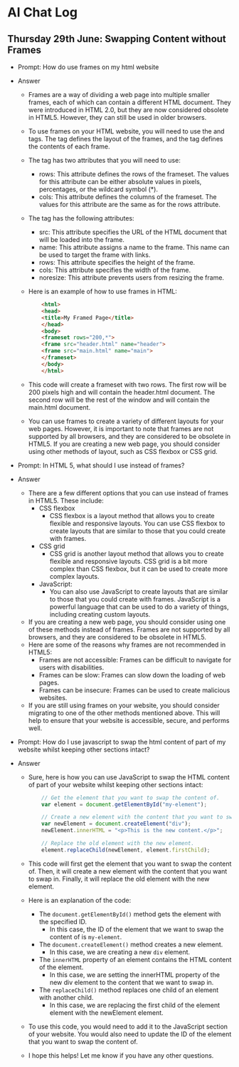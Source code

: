 # AI Chat Log

## Thursday 29th June: Swapping Content without Frames

* Prompt: How do use frames on my html website
* Answer
  * Frames are a way of dividing a web page into multiple smaller frames, each of which can contain a different HTML document. They were introduced in HTML 2.0, but they are now considered obsolete in HTML5. However, they can still be used in older browsers.
  * To use frames on your HTML website, you will need to use the <frameset> and <frame> tags. The <frameset> tag defines the layout of the frames, and the <frame> tag defines the contents of each frame.
  * The <frameset> tag has two attributes that you will need to use:
    * rows: This attribute defines the rows of the frameset. The values for this attribute can be either absolute values in pixels, percentages, or the wildcard symbol (*).
    * cols: This attribute defines the columns of the frameset. The values for this attribute are the same as for the rows attribute.
  * The <frame> tag has the following attributes:
    * src: This attribute specifies the URL of the HTML document that will be loaded into the frame.
    * name: This attribute assigns a name to the frame. This name can be used to target the frame with links.
    * rows: This attribute specifies the height of the frame.
    * cols: This attribute specifies the width of the frame.
    * noresize: This attribute prevents users from resizing the frame.
  * Here is an example of how to use frames in HTML:

    ``` html
        <html>
        <head>
        <title>My Framed Page</title>
        </head>
        <body>
        <frameset rows="200,*">
        <frame src="header.html" name="header">
        <frame src="main.html" name="main">
        </frameset>
        </body>
        </html>
    ```

  * This code will create a frameset with two rows. The first row will be 200 pixels high and will contain the header.html document. The second row will be the rest of the window and will contain the main.html document.
  * You can use frames to create a variety of different layouts for your web pages. However, it is important to note that frames are not supported by all browsers, and they are considered to be obsolete in HTML5. If you are creating a new web page, you should consider using other methods of layout, such as CSS flexbox or CSS grid.

* Prompt: In HTML 5, what should I use instead of frames?
* Answer
  * There are a few different options that you can use instead of frames in HTML5. These include:
    * CSS flexbox
      * CSS flexbox is a layout method that allows you to create flexible and responsive layouts. You can use CSS flexbox to create layouts that are similar to those that you could create with frames.
    * CSS grid
      * CSS grid is another layout method that allows you to create flexible and responsive layouts. CSS grid is a bit more complex than CSS flexbox, but it can be used to create more complex layouts.
    * JavaScript: 
      * You can also use JavaScript to create layouts that are similar to those that you could create with frames. JavaScript is a powerful language that can be used to do a variety of things, including creating custom layouts.
  * If you are creating a new web page, you should consider using one of these methods instead of frames. Frames are not supported by all browsers, and they are considered to be obsolete in HTML5.
  * Here are some of the reasons why frames are not recommended in HTML5:
    * Frames are not accessible: Frames can be difficult to navigate for users with disabilities.
    * Frames can be slow: Frames can slow down the loading of web pages.
    * Frames can be insecure: Frames can be used to create malicious websites.
  * If you are still using frames on your website, you should consider migrating to one of the other methods mentioned above. This will help to ensure that your website is accessible, secure, and performs well.

* Prompt: How do I use javascript to swap the html content of part of my website whilst keeping other sections intact?
* Answer
  * Sure, here is how you can use JavaScript to swap the HTML content of part of your website whilst keeping other sections intact:

    ``` javascript
        // Get the element that you want to swap the content of.
        var element = document.getElementById("my-element");

        // Create a new element with the content that you want to swap in.
        var newElement = document.createElement("div");
        newElement.innerHTML = "<p>This is the new content.</p>";

        // Replace the old element with the new element.
        element.replaceChild(newElement, element.firstChild);
    ```

  * This code will first get the element that you want to swap the content of. Then, it will create a new element with the content that you want to swap in. Finally, it will replace the old element with the new element.
  * Here is an explanation of the code:
    * The ```document.getElementById()``` method gets the element with the specified ID.
      * In this case, the ID of the element that we want to swap the content of is ```my-element```.
    * The ```document.createElement()``` method creates a new element.
      * In this case, we are creating a new ```div``` element.
    * The ```innerHTML``` property of an element contains the HTML content of the element.
      * In this case, we are setting the innerHTML property of the new div element to the content that we want to swap in.
    * The ```replaceChild()``` method replaces one child of an element with another child.
      * In this case, we are replacing the first child of the element element with the newElement element.
  * To use this code, you would need to add it to the JavaScript section of your website. You would also need to update the ID of the element that you want to swap the content of.
  * I hope this helps! Let me know if you have any other questions.
